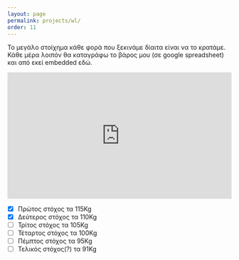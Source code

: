 ```yaml
---
layout: page
permalink: projects/wl/
order: 11
---
```


<style>
  .responsive-wrap {
    position: relative;
    width: 100%;
    height: 0;
    padding-bottom: 56.25%;
    overflow: hidden;
  }

  .responsive-wrap iframe {
    position: absolute;
    top: 0;
    left: 0;
    width: 100%;
    height: 100%;
  }
</style>

Το μεγάλο στοίχημα κάθε φορά που ξεκινάμε δίαιτα είναι να το κρατάμε. Κάθε μέρα λοιπόν θα καταγράφω το βάρος μου (σε google spreadsheet) και από εκεί embedded εδώ.

<div class="responsive-wrap">
<iframe src="https://docs.google.com/spreadsheets/d/e/2PACX-1vRPI6XiXBNXlwALHBYNnpx1OxY3K0NoNzlJnGfVHvzayGtrYh89hTH2xNwrIlkV9pgQGhaYJv3RYOt2/pubchart?oid=1713654647&amp;format=interactive" frameborder="0"></iframe>
</div>

 - [x] Πρώτος στόχος τα 115Kg
 - [x] Δεύτερος στόχος τα 110Kg
 - [ ] Τρίτος στόχος τα 105Kg
 - [ ] Τέταρτος στόχος τα 100Kg
 - [ ] Πέμπτος στόχος τα 95Kg
 - [ ] Τελικός στόχος(?) τα 91Kg
